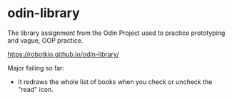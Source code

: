 # odin-library
The library assignment from the Odin Project used to practice prototyping and vague, OOP practice.

https://robotkio.github.io/odin-library/

Major failing so far: 
- It redraws the whole list of books when you check or uncheck the "read" icon.